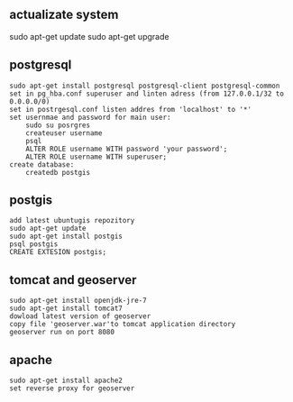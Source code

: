 actualizate system
-------------------

sudo apt-get update
sudo apt-get upgrade

postgresql
-----------
	sudo apt-get install postgresql postgresql-client postgresql-common
	set in pg_hba.conf superuser and linten adress (from 127.0.0.1/32 to 0.0.0.0/0)
	set in postrgesql.conf listen addres from 'localhost' to '*'
	set usernmae and password for main user:
		sudo su posrgres
		createuser username
		psql
		ALTER ROLE username WITH password 'your password';
		ALTER ROLE username WITH superuser;
	create database:
		createdb postgis
postgis
---------
	add latest ubuntugis repozitory
	sudo apt-get update
	sudo apt-get install postgis
	psql postgis
	CREATE EXTESION postgis;

tomcat and geoserver
---------------------
	sudo apt-get install openjdk-jre-7
	sudo apt-get install tomcat7
	dowload latest version of geoserver
	copy file 'geoserver.war'to tomcat application directory
	geoserver run on port 8080
apache
-------
	sudo apt-get install apache2
	set reverse proxy for geoserver
	


